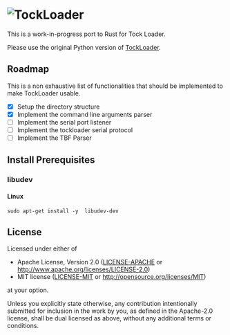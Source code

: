 # ![TockLoader](http://www.tockos.org/assets/img/tockloader.svg#a "Tockloader Logo")

This is a work-in-progress port to Rust for Tock Loader.

Please use the original Python version of [TockLoader](https://www.github.com/tock/tockloader).

## Roadmap

This is a non exhaustive list of functionalities that should be 
implemented to make TockLoader usable.

  - [x] Setup the directory structure
  - [x] Implement the command line arguments parser
  - [ ] Implement the serial port listener
  - [ ] Implement the tockloader serial protocol
  - [ ] Implement the TBF Parser

## Install Prerequisites

### libudev

#### Linux
```
sudo apt-get install -y  libudev-dev
```

License
-------

Licensed under either of

- Apache License, Version 2.0 ([LICENSE-APACHE](LICENSE-APACHE) or
  http://www.apache.org/licenses/LICENSE-2.0)
- MIT license ([LICENSE-MIT](LICENSE-MIT) or
  http://opensource.org/licenses/MIT)

at your option.

Unless you explicitly state otherwise, any contribution intentionally submitted
for inclusion in the work by you, as defined in the Apache-2.0 license, shall
be dual licensed as above, without any additional terms or conditions.
